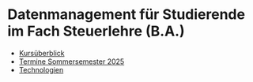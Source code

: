 # Datenmanagement für Studierende im Fach Steuerlehre (B.A.)

* [Kursüberblick](kursueberblick/info.MD)
* [Termine Sommersemester 2025](termine/info.MD)
* [Technologien](tools_and_technologies/info.MD)
